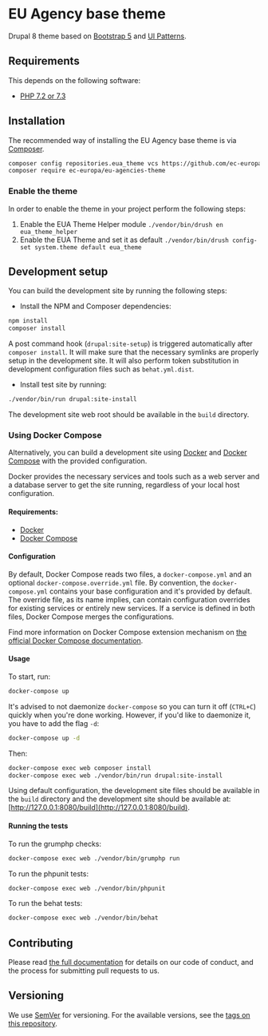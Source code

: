 # EU Agency base theme

Drupal 8 theme based on [Bootstrap 5](https://v5.getbootstrap.com/) and [UI Patterns](https://github.com/nuvoleweb/ui_patterns/).

## Requirements

This depends on the following software:

* [PHP 7.2 or 7.3](http://php.net/)

## Installation

The recommended way of installing the EU Agency base theme is via [Composer](https://www.drupal.org/docs/develop/using-composer/using-composer-to-manage-drupal-site-dependencies#managing-contributed).

```bash
composer config repositories.eua_theme vcs https://github.com/ec-europa/eu-agencies-theme
composer require ec-europa/eu-agencies-theme
```

### Enable the theme

In order to enable the theme in your project perform the following steps:

1. Enable the EUA Theme Helper module ```./vendor/bin/drush en eua_theme_helper```
2. Enable the EUA Theme and set it as default ```./vendor/bin/drush config-set system.theme default eua_theme```

## Development setup

You can build the development site by running the following steps:

* Install the NPM and Composer dependencies:

```bash
npm install
composer install
```

A post command hook (`drupal:site-setup`) is triggered automatically after `composer install`.
It will make sure that the necessary symlinks are properly setup in the development site.
It will also perform token substitution in development configuration files such as `behat.yml.dist`.

* Install test site by running:

```bash
./vendor/bin/run drupal:site-install
```

The development site web root should be available in the `build` directory.

### Using Docker Compose

Alternatively, you can build a development site using [Docker](https://www.docker.com/get-docker) and
[Docker Compose](https://docs.docker.com/compose/) with the provided configuration.

Docker provides the necessary services and tools such as a web server and a database server to get the site running,
regardless of your local host configuration.

#### Requirements:

- [Docker](https://www.docker.com/get-docker)
- [Docker Compose](https://docs.docker.com/compose/)

#### Configuration

By default, Docker Compose reads two files, a `docker-compose.yml` and an optional `docker-compose.override.yml` file.
By convention, the `docker-compose.yml` contains your base configuration and it's provided by default.
The override file, as its name implies, can contain configuration overrides for existing services or entirely new
services.
If a service is defined in both files, Docker Compose merges the configurations.

Find more information on Docker Compose extension mechanism on [the official Docker Compose documentation](https://docs.docker.com/compose/extends/).

#### Usage

To start, run:

```bash
docker-compose up
```

It's advised to not daemonize `docker-compose` so you can turn it off (`CTRL+C`) quickly when you're done working.
However, if you'd like to daemonize it, you have to add the flag `-d`:

```bash
docker-compose up -d
```

Then:

```bash
docker-compose exec web composer install
docker-compose exec web ./vendor/bin/run drupal:site-install
```

Using default configuration, the development site files should be available in the `build` directory and the development site
should be available at: [http://127.0.0.1:8080/build](http://127.0.0.1:8080/build).

#### Running the tests

To run the grumphp checks:

```bash
docker-compose exec web ./vendor/bin/grumphp run
```

To run the phpunit tests:

```bash
docker-compose exec web ./vendor/bin/phpunit
```

To run the behat tests:

```bash
docker-compose exec web ./vendor/bin/behat
```

## Contributing

Please read [the full documentation](https://github.com/openeuropa/openeuropa) for details on our code of conduct, and the process for submitting pull requests to us.

## Versioning

We use [SemVer](http://semver.org/) for versioning. For the available versions, see the [tags on this repository](https://github.com/ec-europa/eu-agencies-theming/tags).
